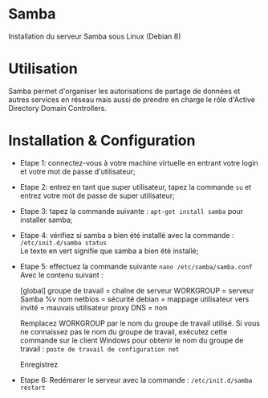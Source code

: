 # Samba
Installation du serveur Samba sous Linux (Debian 8)

# Utilisation
Samba permet d'organiser les autorisations de partage de données et autres services en réseau mais aussi de prendre en charge le rôle d'Active Directory Domain Controllers.

# Installation & Configuration
- Etape 1: connectez-vous à votre machine virtuelle en entrant votre login et votre mot de passe d'utilisateur; <br>
- Etape 2: entrez en tant que super utilisateur, tapez la commande `su` et entrez votre mot de passe de super utilisateur; <br>
- Etape 3: tapez la commande suivante : `apt-get install samba` pour installer samba; <br>
- Etape 4: vérifiez si samba a bien été installé avec la commande : `/etc/init.d/samba status` <br>
    Le texte en vert signifie que samba a bien été installé;
- Etape 5: effectuez la commande suivante `nano /etc/samba/samba.conf`
    Avec le contenu suivant :

    [global] groupe de 
    travail = chaîne de serveur WORKGROUP = 
    serveur Samba %v 
    nom netbios = 
    sécurité debian = 
    mappage utilisateur vers invité = mauvais utilisateur 
    proxy DNS = non

    Remplacez WORKGROUP par le nom du groupe de travail utilisé. Si vous ne connaissez pas le nom du groupe de travail, exécutez cette commande sur le client Windows pour obtenir le nom du groupe de travail :
   `poste de travail de configuration net`

    Enregistrez

- Etape 6: Redémarer le serveur avec la commande : `/etc/init.d/samba restart`